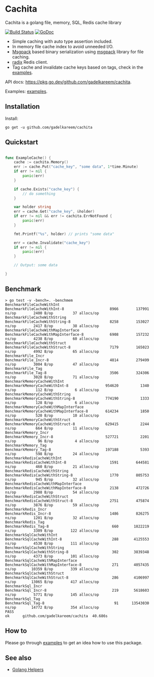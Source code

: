 # Cachita
Cachita is a golang file, memory, SQL, Redis cache library 

[![Build Status](https://github.com/gadelkareem/cachita/actions/workflows/go.yml/badge.svg)](https://github.com/gadelkareem/cachita/actions)
[![GoDoc](https://img.shields.io/badge/godoc-reference-5272B4)](https://pkg.go.dev/github.com/gadelkareem/cachita)

- Simple caching with auto type assertion included.
- In memory file cache index to avoid unneeded I/O.
- [Msgpack](https://msgpack.org/index.html) based binary serialization using [msgpack](https://github.com/vmihailenco/msgpack) library for file caching.
- [radix](https://github.com/mediocregopher/radix) Redis client.
- Tag cache and invalidate cache keys based on tags, check in the [examples](./example_test.go).


API docs: https://pkg.go.dev/github.com/gadelkareem/cachita.

Examples: [examples](./example_test.go).

## Installation

Install:

```shell
go get -u github.com/gadelkareem/cachita
```

## Quickstart

```go

func ExampleCache() {
	cache := cachita.Memory()
	err := cache.Put("cache_key", "some data", 1*time.Minute)
	if err != nil {
		panic(err)
	}

	if cache.Exists("cache_key") {
		// do something
	}

	var holder string
	err = cache.Get("cache_key", &holder)
	if err != nil && err != cachita.ErrNotFound {
		panic(err)
	}

	fmt.Printf("%s", holder) // prints "some data"

	err = cache.Invalidate("cache_key")
	if err != nil {
		panic(err)
	}

	// Output: some data

}

```

## Benchmark

```
> go test -v -bench=. -benchmem
BenchmarkFileCacheWithInt
BenchmarkFileCacheWithInt-8              	    8966	    137991 ns/op	    2400 B/op	      37 allocs/op
BenchmarkFileCacheWithString
BenchmarkFileCacheWithString-8           	    8258	    153027 ns/op	    2417 B/op	      38 allocs/op
BenchmarkFileCacheWithMapInterface
BenchmarkFileCacheWithMapInterface-8     	    6908	    157232 ns/op	    4238 B/op	      60 allocs/op
BenchmarkFileCacheWithStruct
BenchmarkFileCacheWithStruct-8           	    7179	    165023 ns/op	    4992 B/op	      65 allocs/op
BenchmarkFile_Incr
BenchmarkFile_Incr-8                     	    4814	    279499 ns/op	    3004 B/op	      47 allocs/op
BenchmarkFile_Tag
BenchmarkFile_Tag-8                      	    3506	    324306 ns/op	    3028 B/op	      71 allocs/op
BenchmarkMemoryCacheWithInt
BenchmarkMemoryCacheWithInt-8            	  954620	      1340 ns/op	     112 B/op	       6 allocs/op
BenchmarkMemoryCacheWithString
BenchmarkMemoryCacheWithString-8         	  774190	      1333 ns/op	     128 B/op	       6 allocs/op
BenchmarkMemoryCacheWithMapInterface
BenchmarkMemoryCacheWithMapInterface-8   	  614234	      1850 ns/op	     520 B/op	      10 allocs/op
BenchmarkMemoryCacheWithStruct
BenchmarkMemoryCacheWithStruct-8         	  629415	      2244 ns/op	     664 B/op	      11 allocs/op
BenchmarkMemory_Incr
BenchmarkMemory_Incr-8                   	  527721	      2201 ns/op	      96 B/op	       4 allocs/op
BenchmarkMemory_Tag
BenchmarkMemory_Tag-8                    	  197188	      5393 ns/op	     598 B/op	      24 allocs/op
BenchmarkRedisCacheWithInt
BenchmarkRedisCacheWithInt-8             	    1591	    644581 ns/op	     460 B/op	      21 allocs/op
BenchmarkRedisCacheWithString
BenchmarkRedisCacheWithString-8          	    1770	    805753 ns/op	     945 B/op	      32 allocs/op
BenchmarkRedisCacheWithMapInterface
BenchmarkRedisCacheWithMapInterface-8    	    2138	    472726 ns/op	    2988 B/op	      54 allocs/op
BenchmarkRedisCacheWithStruct
BenchmarkRedisCacheWithStruct-8          	    2751	    475874 ns/op	    3876 B/op	      59 allocs/op
BenchmarkRedis_Incr
BenchmarkRedis_Incr-8                    	    1486	    826275 ns/op	    1201 B/op	      32 allocs/op
BenchmarkRedis_Tag
BenchmarkRedis_Tag-8                     	     660	   1822219 ns/op	    3309 B/op	     122 allocs/op
BenchmarkSqlCacheWithInt
BenchmarkSqlCacheWithInt-8               	     288	   4125553 ns/op	    4530 B/op	     111 allocs/op
BenchmarkSqlCacheWithString
BenchmarkSqlCacheWithString-8            	     302	   3839348 ns/op	    4373 B/op	     101 allocs/op
BenchmarkSqlCacheWithMapInterface
BenchmarkSqlCacheWithMapInterface-8      	     271	   4057435 ns/op	   10359 B/op	     339 allocs/op
BenchmarkSqlCacheWithStruct
BenchmarkSqlCacheWithStruct-8            	     286	   4106997 ns/op	   13065 B/op	     417 allocs/op
BenchmarkSql_Incr
BenchmarkSql_Incr-8                      	     219	   5618603 ns/op	    5771 B/op	     145 allocs/op
BenchmarkSql_Tag
BenchmarkSql_Tag-8                       	      91	  13543030 ns/op	   14772 B/op	     354 allocs/op
PASS
ok  	github.com/gadelkareem/cachita	40.686s
```

## How to

Please go through [examples](./example_test.go) to get an idea how to use this package.

## See also

- [Golang Helpers](https://github.com/gadelkareem/go-helpers)


